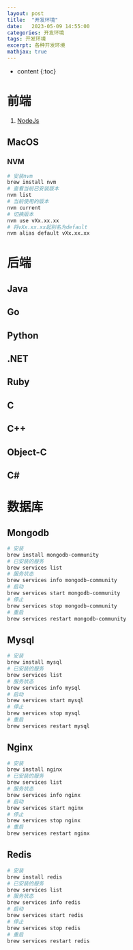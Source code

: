 ```yaml
---
layout: post
title:  "开发环境"
date:   2023-05-09 14:55:00
categories: 开发环境
tags: 开发环境
excerpt: 各种开发环境
mathjax: true
---
```


* content
{:toc}


# 前端
1. [NodeJs](https://nodejs.cn/download/)

## MacOS
### NVM
```sh
# 安装nvm
brew install nvm
# 查看当前已安装版本
nvm list
# 当前使用的版本
nvm current
# 切换版本
nvm use vXx.xx.xx
# 将vXx.xx.xx起别名为default
nvm alias default vXx.xx.xx
```

# 后端
## Java
## Go
## Python
## .NET
## Ruby
## C
## C++
## Object-C
## C#

# 数据库
## Mongodb
```sh
# 安装
brew install mongodb-community
# 已安装的服务
brew services list
# 服务状态
brew services info mongodb-community
# 启动
brew services start mongodb-community
# 停止
brew services stop mongodb-community
# 重启
brew services restart mongodb-community
```
## Mysql
```sh
# 安装
brew install mysql
# 已安装的服务
brew services list
# 服务状态
brew services info mysql
# 启动
brew services start mysql
# 停止
brew services stop mysql
# 重启
brew services restart mysql
```
## Nginx
```sh
# 安装
brew install nginx
# 已安装的服务
brew services list
# 服务状态
brew services info nginx
# 启动
brew services start nginx
# 停止
brew services stop nginx
# 重启
brew services restart nginx
```
## Redis
```sh
# 安装
brew install redis
# 已安装的服务
brew services list
# 服务状态
brew services info redis
# 启动
brew services start redis
# 停止
brew services stop redis
# 重启
brew services restart redis
```
